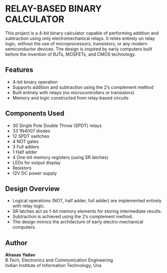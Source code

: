 # RELAY-BASED BINARY CALCULATOR

This project is a 4-bit binary calculator capable of performing addition and subtraction using only electromechanical relays. It relies entirely on relay logic, without the use of microprocessors, transistors, or any modern semiconductor devices. The design is inspired by early computers built before the invention of BJTs, MOSFETs, and CMOS technology.

## Features

- 4-bit binary operation
- Supports addition and subtraction using the 2’s complement method
- Built entirely with relays (no microcontrollers or transistors)
- Memory and logic constructed from relay-based circuits

## Components Used

- 30 Single Pole Double Throw (SPDT) relays
- 33 1N4007 diodes
- 12 SPDT switches
- 4 NOT gates
- 3 Full adders
- 1 Half adder
- 4 One-bit memory registers (using SR latches)
- LEDs for output display
- Resistors
- 12V DC power supply

## Design Overview

- Logical operations (NOT, half adder, full adder) are implemented entirely with relay logic.
- SR latches act as 1-bit memory elements for storing intermediate results.
- Subtraction is achieved using the 2’s complement method.
- The design mimics the architecture of early electro-mechanical computers.


## Author

**Ahasas Yadav**  
B.Tech, Electronics and Communication Engineering  
Indian Institute of Information Technology, Una
